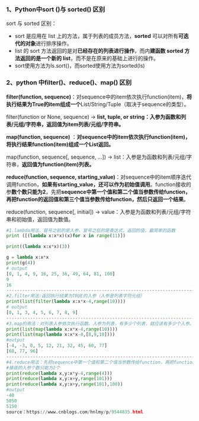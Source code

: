 ### 1、Python中sort ()与 sorted() 区别

sort 与 sorted 区别：

- sort 是应用在 list 上的方法，属于列表的成员方法，**sorted** 可以对所有**可迭代的对象**进行排序操作。
- list 的 sort 方法返回的是对**已经存在的列表进行操作**，而内**建函数 sorted 方法返回的是一个新的 list**，而不是在原来的基础上进行的操作。
- sort使用方法为ls.sort()，而sorted使用方法为sorted(ls)

### 2、python 中filter()、reduce()、map() 区别

**filter(function, sequence)**：对sequence中的item依次执行function(item)，**将执行结果为True的item组成一个**List/String/Tuple（取决于sequence的类型）。

filter(function or None, sequence) -> **list, tuple, or string：入参为函数和列表/元组/字符串，返回值为item列表/元组/字符串。**

**map(function, sequence)** ：**对sequence中的item依次执行function(item)，将执行结果function(item)组成一个List返回。**

map(function, sequence[, sequence, ...]) -> list：入参是为函数和列表/元组/字符串，**返回值为function(item)列表。**

**reduce(function, sequence, starting_value)**：对sequence中的item顺序迭代调用function，**如果有starting_value，还可以作为初始值调用**。function接收的参**数个数只能为2**，先把**sequence中第一个值和第二个值当参数传给function，再把function的返回值和第三个值当参数传给function，然后只返回一个结果**。

reduce(function, sequence[, initial]) -> value：入参是为函数和列表/元组/字符串和初始值，返回值为数值。

```python
#1.lambda用法，冒号之前的是入参，冒号之后的是表达式，返回的值，最简单的函数
print ([(lambda x:x*x)(x)for x in range(11)])

print((lambda x:x*x)(3))

g = lambda x:x*x
print(g(4))
# output
[0, 1, 4, 9, 16, 25, 36, 49, 64, 81, 100]
9
16
---------------------------------------------------------------------------------
#2.filter用法:返回执行结果为TRUE的入参（入参是列表字符元组）
print(list(filter(lambda x:x*x-4,range(10))))
# output
[0, 1, 3, 4, 5, 6, 7, 8, 9]
---------------------------------------------------------------------------------
#3.map的用法：对列表入参依次执行函数。入参为列表，有多少个列表，就应该有多少个入参。
print(list(map(lambda x:x*x-4,range(10))))
print(list(map(lambda x:x*x-4,[8,9,10])))
#output
[-4, -3, 0, 5, 12, 21, 32, 45, 60, 77]
[60, 77, 96]
---------------------------------------------------------------------------------
#4.reduce用法：先把sequence中第一个值和第二个值当参数传给function，再把function的返回值和第三个值当参数传给fuction,最终返回一个结果值
#接收的入参个数只能为2个
print(reduce(lambda x,y:x*y-4,range(4)))
print(reduce(lambda x,y:x+y,range(101)))
print(reduce(lambda x,y:x+y,range(101),100))
#output
-40
5050
5150
source：https://www.cnblogs.com/hnlmy/p/9544835.html
```

